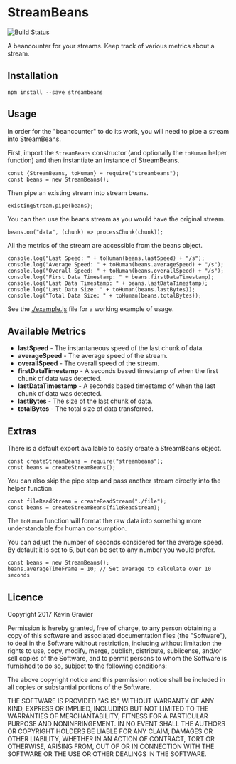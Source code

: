 StreamBeans
===========

![Build Status](https://travis-ci.org/mrkmg/node-streambeans.png?branch=master)

A beancounter for your streams. Keep track of various metrics about a stream.

## Installation

```
npm install --save streambeans
```

## Usage

In order for the "beancounter" to do its work, you will need to pipe a stream into StreamBeans.

First, import the `StreamBeans` constructor (and optionally the `toHuman` helper function) and then
instantiate an instance of StreamBeans.

    const {StreamBeans, toHuman} = require("streambeans");
    const beans = new StreamBeans();

Then pipe an existing stream into stream beans.

    existingStream.pipe(beans);

You can then use the beans stream as you would have the original stream.

    beans.on("data", (chunk) => processChunk(chunk));

All the metrics of the stream are accessible from the beans object.

    console.log("Last Speed: " + toHuman(beans.lastSpeed) + "/s");
    console.log("Average Speed: " + toHuman(beans.averageSpeed) + "/s");
    console.log("Overall Speed: " + toHuman(beans.overallSpeed) + "/s");
    console.log("First Data Timestamp: " + beans.firstDataTimestamp);
    console.log("Last Data Timestamp: " + beans.lastDataTimestamp);
    console.log("Last Data Size: " + toHuman(beans.lastBytes));
    console.log("Total Data Size: " + toHuman(beans.totalBytes));

See the [./example.js](example.js) file for a working example of usage.

## Available Metrics

- **lastSpeed** - The instantaneous speed of the last chunk of data.
- **averageSpeed** - The average speed of the stream.
- **overallSpeed** - The overall speed of the stream.
- **firstDataTimestamp** - A seconds based timestamp of when the first chunk of data was detected.
- **lastDataTimestamp** - A seconds based timestamp of when the last chunk of data was detected.
- **lastBytes** - The size of the last chunk of data.
- **totalBytes** - The total size of data transferred.

## Extras

There is a default export available to easily create a StreamBeans object.

    const createStreamBeans = require("streambeans");
    const beans = createStreamBeans();

You can also skip the pipe step and pass another stream directly into the helper function.

    const fileReadStream = createReadStream("./file");
    const beans = createStreamBeans(fileReadStream);

The `toHuman` function will format the raw data into something more understandable
for human consumption.

You can adjust the number of seconds considered for the average speed. By default it is set to 5,
but can be set to any number you would prefer.

    const beans = new StreamBeans();
    beans.averageTimeFrame = 10; // Set average to calculate over 10 seconds

## Licence

Copyright 2017 Kevin Gravier

Permission is hereby granted, free of charge, to any person obtaining a copy of this software and
associated documentation files (the "Software"), to deal in the Software without restriction, including
without limitation the rights to use, copy, modify, merge, publish, distribute, sublicense, and/or sell
copies of the Software, and to permit persons to whom the Software is furnished to do so, subject to the
following conditions:

The above copyright notice and this permission notice shall be included in all copies or substantial
portions of the Software.

THE SOFTWARE IS PROVIDED "AS IS", WITHOUT WARRANTY OF ANY KIND, EXPRESS OR IMPLIED, INCLUDING BUT NOT
LIMITED TO THE WARRANTIES OF MERCHANTABILITY, FITNESS FOR A PARTICULAR PURPOSE AND NONINFRINGEMENT. IN
NO EVENT SHALL THE AUTHORS OR COPYRIGHT HOLDERS BE LIABLE FOR ANY CLAIM, DAMAGES OR OTHER LIABILITY,
WHETHER IN AN ACTION OF CONTRACT, TORT OR OTHERWISE, ARISING FROM, OUT OF OR IN CONNECTION WITH THE
SOFTWARE OR THE USE OR OTHER DEALINGS IN THE SOFTWARE.
